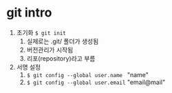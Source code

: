 # git intro

1. 초기화  `$ git init`
   1. 실제로는 .git/ 폴더가 생성됨
   2. 버전관리가 시작됨
   3. 리포(repository)라고 부름
2. 서명 설정
   1. `$ git config --global user.name `
      "name"
   2. `$ git config --global user.email`
      "email@mail"